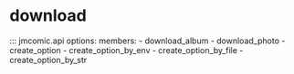 # download

::: jmcomic.api
    options:
      members:
      - download_album
      - download_photo
      - create_option
      - create_option_by_env
      - create_option_by_file
      - create_option_by_str
